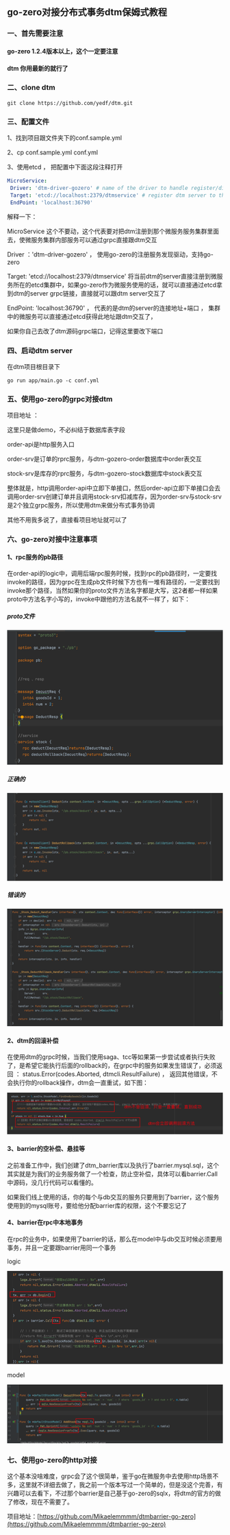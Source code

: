 ## go-zero对接分布式事务dtm保姆式教程



### 一、首先需要注意

#### go-zero 1.2.4版本以上，这个一定要注意

#### dtm 你用最新的就行了





### 二、clone dtm

```shell
git clone https://github.com/yedf/dtm.git
```



### 三、配置文件

1、找到项目跟文件夹下的conf.sample.yml

2、cp conf.sample.yml   conf.yml

3、使用etcd ， 把配置中下面这段注释打开

```yaml
MicroService:
 Driver: 'dtm-driver-gozero' # name of the driver to handle register/discover
 Target: 'etcd://localhost:2379/dtmservice' # register dtm server to this url
 EndPoint: 'localhost:36790'
```

 解释一下：

MicroService 这个不要动，这个代表要对把dtm注册到那个微服务服务集群里面去，使微服务集群内部服务可以通过grpc直接跟dtm交互

Driver ：'dtm-driver-gozero' ，  使用go-zero的注册服务发现驱动，支持go-zero

Target: 'etcd://localhost:2379/dtmservice'  将当前dtm的server直接注册到微服务所在的etcd集群中，如果go-zero作为微服务使用的话，就可以直接通过etcd拿到dtm的server grpc链接，直接就可以跟dtm server交互了

 EndPoint: 'localhost:36790' ， 代表的是dtm的server的连接地址+端口 ， 集群中的微服务可以直接通过etcd获得此地址跟dtm交互了，

如果你自己去改了dtm源码grpc端口，记得这里要改下端口



### 四、启动dtm server

在dtm项目根目录下

```shell
go run app/main.go -c conf.yml
```



### 五、使用go-zero的grpc对接dtm

项目地址 ：



这里只是做demo，不必纠结于数据库表字段

order-api是http服务入口

order-srv是订单的rprc服务，与dtm-gozero-order数据库中order表交互

stock-srv是库存的rprc服务，与dtm-gozero-stock数据库中stock表交互

整体就是，http调用order-api中立即下单接口，然后order-api立即下单接口会去调用order-srv创建订单并且调用stock-srv扣减库存，因为order-srv与stock-srv是2个独立grpc服务，所以使用dtm来做分布式事务协调



其他不用我多说了，直接看项目地址就可以了





### 六、go-zero对接中注意事项

#### 1、rpc服务的pb路径

在order-api的logic中，调用后端rpc服务时候，找到rpc的pb路径时，一定要找invoke的路径，因为grpc在生成pb文件时候下方也有一堆有路径的，一定要找到invoke那个路径，当然如果你的proto文件方法名字都是大写，这2者都一样如果proto中方法名字小写的，invoke中跟他的方法名就不一样了，如下：

##### proto文件

![proto](docimage/proto.png)

##### 正确的

![pb_url_right](docimage/pb_url_right.png)

##### 错误的

![pb_url_wrong](docimage/pb_url_wrong.png)



#### 2、dtm的回滚补偿

在使用dtm的grpc时候，当我们使用saga、tcc等如果第一步尝试或者执行失败了，是希望它能执行后面的rollback的，在grpc中的服务如果发生错误了，必须返回 ： status.Error(codes.Aborted, dtmcli.ResultFailure) ， 返回其他错误，不会执行你的rollback操作，dtm会一直重试，如下图：

![rollback](docimage/rollback.png)



#### 3、barrier的空补偿、悬挂等

之前准备工作中，我们创建了dtm_barrier库以及执行了barrier.mysql.sql，这个其实就是为我们的业务服务做了一个检查，防止空补偿，具体可以看barrier.Call中源码，没几行代码可以看懂的。

如果我们线上使用的话，你的每个与db交互的服务只要用到了barrier，这个服务使用到的mysql账号，要给他分配barrier库的权限，这个不要忘记了



#### 4、barrier在rpc中本地事务

在rpc的业务中，如果使用了barrier的话，那么在model中与db交互时候必须要用事务，并且一定要跟barrier用同一个事务

logic

![barrier_tx_logic](docimage/barrier_tx_logic.png)

model

![barrier_tx_model](docimage/barrier_tx_model.png)





### 七、使用go-zero的http对接

这个基本没啥难度，grpc会了这个很简单，鉴于go在微服务中去使用http场景不多，这里就不详细去做了，我之前一个版本写过一个简单的，但是没这个完善，有兴趣可以去看下，不过那个barrier是自己基于go-zero的sqlx，将dtm的官方的做了修改，现在不需要了。

项目地址：[https://github.com/Mikaelemmmm/dtmbarrier-go-zero](https://github.com/Mikaelemmmm/dtmbarrier-go-zero)

